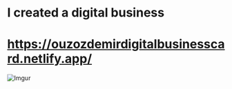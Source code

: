 # I created a digital business
# https://ouzozdemirdigitalbusinesscard.netlify.app/
![Imgur](https://imgur.com/sD7QZGs.png)   
